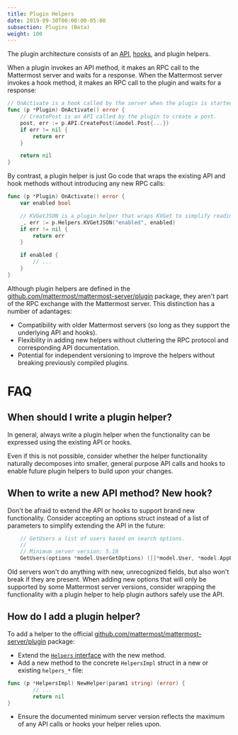 ```yaml
---
title: Plugin Helpers
date: 2019-09-30T00:00:00-05:00
subsection: Plugins (Beta)
weight: 100
---
```


The plugin architecture consists of an [API](API), [hooks](http://localhost:1313/extend/plugins/server/reference/#Hooks), and plugin helpers.

When a plugin invokes an API method, it makes an RPC call to the Mattermost server and waits for a response. When the Mattermost server invokes a hook method, it makes an RPC call to the plugin and waits for a response:

```go
// OnActivate is a hook called by the server when the plugin is started.
func (p *Plugin) OnActivate() error {
    // CreatePost is an API called by the plugin to create a post.
	post, err := p.API.CreatePost(&model.Post{...})
    if err != nil {
        return err
    }

    return nil
}
```

By contrast, a plugin helper is just Go code that wraps the existing API and hook methods without introducing any new RPC calls:

```go
func (p *Plugin) OnActivate() error {
    var enabled bool

    // KVGetJSON is a plugin helper that wraps KVGet to simplify reading JSON data.
    _, err := p.Helpers.KVGetJSON("enabled", enabled)
    if err != nil {
        return err
    }

    if enabled {
        // ...
    }
}
```

Although plugin helpers are defined in the [github.com/mattermost/mattermost-server/plugin](https://godoc.org/github.com/mattermost/mattermost-server/plugin#Helpers) package, they aren't part of the RPC exchange with the Mattermost server. This distinction has a number of adantages:

* Compatibility with older Mattermost servers (so long as they support the underlying API and hooks).
* Flexibility in adding new helpers without cluttering the RPC protocol and corresponding API documentation.
* Potential for independent versioning to improve the helpers without breaking previously compiled plugins.

# FAQ

## When should I write a plugin helper?

In general, always write a plugin helper when the functionality can be expressed using the existing API or hooks.

Even if this is not possible, consider whether the helper functionality naturally decomposes into smaller, general purpose API calls and hooks to enable future plugin helpers to build upon your changes.

## When to write a new API method? New hook?

Don't be afraid to extend the API or hooks to support brand new functionality. Consider accepting an options struct instead of a list of parameters to simplify extending the API in the future:

```go
	// GetUsers a list of users based on search options.
	//
	// Minimum server version: 5.10
	GetUsers(options *model.UserGetOptions) ([]*model.User, *model.AppError)
```

Old servers won't do anything with new, unrecognized fields, but also won't break if they are present. When adding new options that will only be supported by some Mattermost server versions, consider wrapping the functionality with a plugin helper to help plugin authors safely use the API.

## How do I add a plugin helper?

To add a helper to the official [github.com/mattermost/mattermost-server/plugin](https://godoc.org/github.com/mattermost/mattermost-server/plugin#Helpers) package:

* Extend the [`Helpers` interface](https://github.com/mattermost/mattermost-server/blob/master/plugin/helpers.go) with the new method.
* Add a new method to the concrete `HelpersImpl` struct in a new or existing `helpers_*` file:

```go
func (p *HelpersImpl) NewHelper(param1 string) (error) {
        // ...
        return nil
}
```

* Ensure the documented minimum server version reflects the maximum of any API calls or hooks your helper relies upon.
